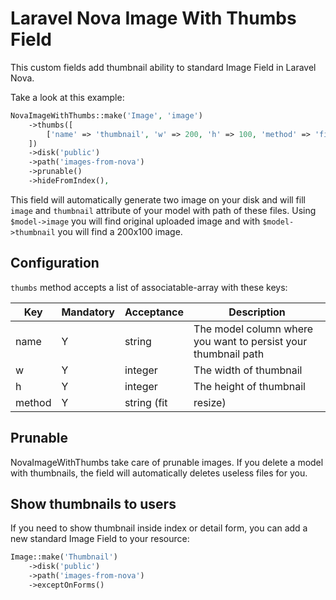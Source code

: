 # Laravel Nova Image With Thumbs Field

This custom fields add thumbnail ability to standard Image Field in Laravel Nova.

Take a look at this example:

```php
NovaImageWithThumbs::make('Image', 'image')
    ->thumbs([
        ['name' => 'thumbnail', 'w' => 200, 'h' => 100, 'method' => 'fit'],
    ])
    ->disk('public')
    ->path('images-from-nova')
    ->prunable()
    ->hideFromIndex(),
```

This field will automatically generate two image on your disk and will fill `image` and `thumbnail` attribute of your model with path of these files. Using `$model->image` you will find original uploaded image and with `$model->thumbnail` you will find a 200x100 image.

## Configuration

`thumbs` method accepts a list of associatable-array with these keys:

| Key    | Mandatory | Acceptance           | Description                                                    |
|--------|-----------|----------------------|----------------------------------------------------------------|
| name   | Y         | string               | The model column where you want to persist your thumbnail path |
| w      | Y         | integer              | The width of thumbnail                                         |
| h      | Y         | integer              | The height of thumbnail                                        |
| method | Y         | string (fit|resize)  | The Intervention method to generate image                      |

## Prunable

NovaImageWithThumbs take care of prunable images. If you delete a model with thumbnails, the field will automatically deletes useless files for you.

## Show thumbnails to users

If you need to show thumbnail inside index or detail form, you can add a new standard Image Field to your resource:

```php
Image::make('Thumbnail')
    ->disk('public')
    ->path('images-from-nova')
    ->exceptOnForms()
```

